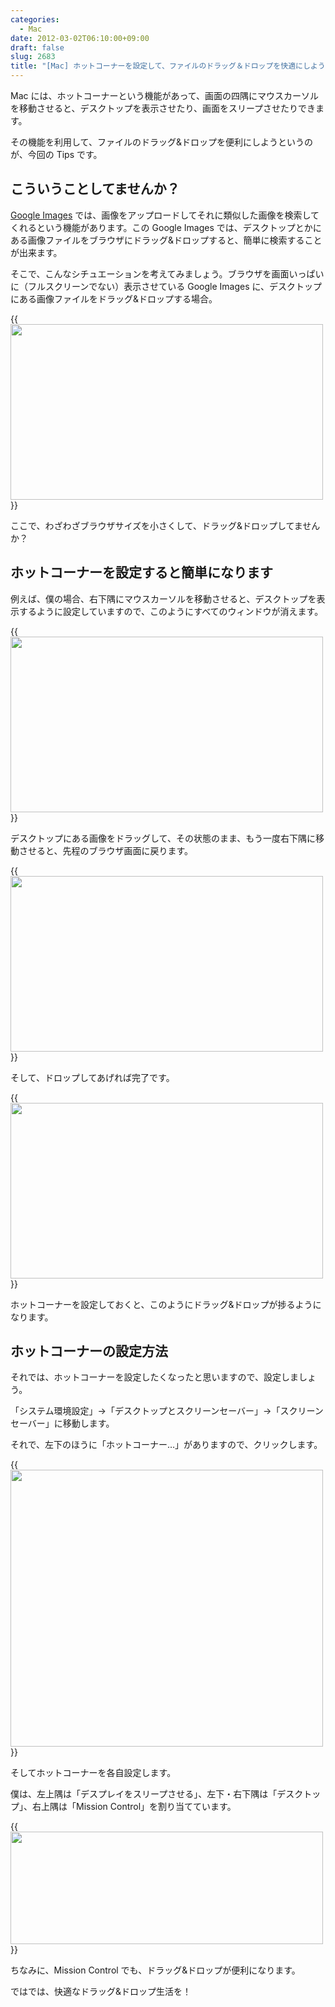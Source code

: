 ```yaml
---
categories:
  - Mac
date: 2012-03-02T06:10:00+09:00
draft: false
slug: 2683
title: "[Mac] ホットコーナーを設定して、ファイルのドラッグ＆ドロップを快適にしよう"
---
```


Mac には、ホットコーナーという機能があって、画面の四隅にマウスカーソルを移動させると、デスクトップを表示させたり、画面をスリープさせたりできます。

その機能を利用して、ファイルのドラッグ&ドロップを便利にしようというのが、今回の Tips です。

## こういうことしてませんか？

[Google Images](https://www.google.com/imghp?hl=en&tab=wi) では、画像をアップロードしてそれに類似した画像を検索してくれるという機能があります。この Google Images では、デスクトップとかにある画像ファイルをブラウザにドラッグ&ドロップすると、簡単に検索することが出来ます。

そこで、こんなシチュエーションを考えてみましょう。ブラウザを画面いっぱいに（フルスクリーンでない）表示させている Google Images に、デスクトップにある画像ファイルをドラッグ&ドロップする場合。

{{<img alt="" src="/images/2012/03/2683_1.png" width="500" height="281">}}

ここで、わざわざブラウザサイズを小さくして、ドラッグ&ドロップしてませんか？

## ホットコーナーを設定すると簡単になります

例えば、僕の場合、右下隅にマウスカーソルを移動させると、デスクトップを表示するように設定していますので、このようにすべてのウィンドウが消えます。

{{<img alt="" src="/images/2012/03/2683_2.png" width="500" height="281">}}

デスクトップにある画像をドラッグして、その状態のまま、もう一度右下隅に移動させると、先程のブラウザ画面に戻ります。

{{<img alt="" src="/images/2012/03/2683_3.png" width="500" height="281">}}

そして、ドロップしてあげれば完了です。

{{<img alt="" src="/images/2012/03/2683_4.png" width="500" height="281">}}

ホットコーナーを設定しておくと、このようにドラッグ&ドロップが捗るようになります。

## ホットコーナーの設定方法

それでは、ホットコーナーを設定したくなったと思いますので、設定しましょう。

「システム環境設定」→「デスクトップとスクリーンセーバー」→「スクリーンセーバー」に移動します。

それで、左下のほうに「ホットコーナー…」がありますので、クリックします。

{{<img alt="" src="/images/2012/03/2683_5.png" width="500" height="443">}}

そしてホットコーナーを各自設定します。

僕は、左上隅は「デスプレイをスリープさせる」、左下・右下隅は「デスクトップ」、右上隅は「Mission Control」を割り当てています。

{{<img alt="" src="/images/2012/03/2683_6.png" width="500" height="180">}}

ちなみに、Mission Control でも、ドラッグ&ドロップが便利になります。

ではでは、快適なドラッグ&ドロップ生活を！

